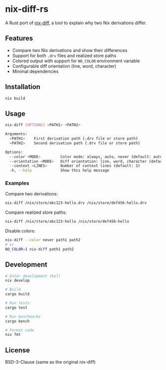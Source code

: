 # nix-diff-rs

A Rust port of [nix-diff](https://github.com/Gabriel439/nix-diff), a tool to explain why two Nix derivations differ.

## Features

- Compare two Nix derivations and show their differences
- Support for both `.drv` files and realized store paths
- Colored output with support for `NO_COLOR` environment variable
- Configurable diff orientation (line, word, character)
- Minimal dependencies

## Installation

```bash
nix build
```

## Usage

```bash
nix-diff [OPTIONS] <PATH1> <PATH2>

Arguments:
  <PATH1>    First derivation path (.drv file or store path)
  <PATH2>    Second derivation path (.drv file or store path)

Options:
  --color <MODE>         Color mode: always, auto, never (default: auto)
  --orientation <MODE>   Diff orientation: line, word, character (default: line)
  --context <LINES>      Number of context lines (default: 3)
  -h, --help             Show this help message
```

### Examples

Compare two derivations:
```bash
nix-diff /nix/store/abc123-hello.drv /nix/store/def456-hello.drv
```

Compare realized store paths:
```bash
nix-diff /nix/store/abc123-hello /nix/store/def456-hello
```

Disable colors:
```bash
nix-diff --color never path1 path2
# or
NO_COLOR=1 nix-diff path1 path2
```

## Development

```bash
# Enter development shell
nix develop

# Build
cargo build

# Run tests
cargo test

# Run benchmarks
cargo bench

# Format code
nix fmt
```

## License

BSD-3-Clause (same as the original nix-diff)